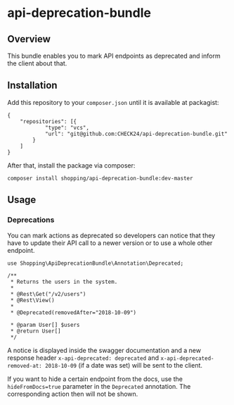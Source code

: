 # api-deprecation-bundle

## Overview
This bundle enables you to mark API endpoints as deprecated and inform the client about that.

## Installation
Add this repository to your `composer.json` until it is available at packagist:
```
{
    "repositories": [{
            "type": "vcs",
            "url": "git@github.com:CHECK24/api-deprecation-bundle.git"
        }
    ]
}
```

After that, install the package via composer:
```
composer install shopping/api-deprecation-bundle:dev-master
```

## Usage
### Deprecations
You can mark actions as deprecated so developers can notice that they have to update their API call to a newer version or to use a whole other endpoint.
```
use Shopping\ApiDeprecationBundle\Annotation\Deprecated;

/**
 * Returns the users in the system.
 *
 * @Rest\Get("/v2/users")
 * @Rest\View()
 *
 * @Deprecated(removedAfter="2018-10-09")
 
 * @param User[] $users
 * @return User[]
 */
 ```
 A notice is displayed inside the swagger documentation and a new response header `x-api-deprecated: deprecated` and `x-api-deprecated-removed-at: 2018-10-09` (if a date was set) will be sent to the client.

If you want to hide a certain endpoint from the docs, use the `hideFromDocs=true` parameter in the `Deprecated` annotation. The corresponding action then will not be shown.